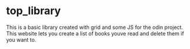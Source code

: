 # top_library

This is a basic library created with grid and some JS for the odin project. This website lets you create a list of books youve read and delete them if you want to. 